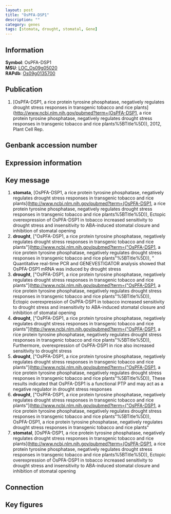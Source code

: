 ```yaml
---
layout: post
title: "OsPFA-DSP1"
description: ""
category: genes
tags: [stomata, drought, stomatal, Gene]
---
```


## Information
__Symbol__: OsPFA-DSP1  
__MSU__: [LOC_Os09g05020](http://rice.plantbiology.msu.edu/cgi-bin/ORF_infopage.cgi?orf=LOC_Os09g05020)  
__RAPdb__: [Os09g0135700](http://rapdb.dna.affrc.go.jp/viewer/gbrowse_details/irgsp1?name=Os09g0135700)  

## Publication
1. [OsPFA-DSP1, a rice protein tyrosine phosphatase, negatively regulates drought stress responses in transgenic tobacco and rice plants](http://www.ncbi.nlm.nih.gov/pubmed?term=(OsPFA-DSP1, a rice protein tyrosine phosphatase, negatively regulates drought stress responses in transgenic tobacco and rice plants%5BTitle%5D)), 2012, Plant Cell Rep.

## Genbank accession number

## Expression information

## Key message
1. __stomata__, [OsPFA-DSP1, a rice protein tyrosine phosphatase, negatively regulates drought stress responses in transgenic tobacco and rice plants](http://www.ncbi.nlm.nih.gov/pubmed?term=(OsPFA-DSP1, a rice protein tyrosine phosphatase, negatively regulates drought stress responses in transgenic tobacco and rice plants%5BTitle%5D)),  Ectopic overexpression of OsPFA-DSP1 in tobacco increased sensitivity to drought stress and insensitivity to ABA-induced stomatal closure and inhibition of stomatal opening
2. __drought__, ["OsPFA-DSP1, a rice protein tyrosine phosphatase, negatively regulates drought stress responses in transgenic tobacco and rice plants"](http://www.ncbi.nlm.nih.gov/pubmed?term=("OsPFA-DSP1, a rice protein tyrosine phosphatase, negatively regulates drought stress responses in transgenic tobacco and rice plants"%5BTitle%5D)), " Quantitative real-time PCR and GENEVESTIGATOR analysis showed that OsPFA-DSP1 mRNA was induced by drought stress
3. __drought__, ["OsPFA-DSP1, a rice protein tyrosine phosphatase, negatively regulates drought stress responses in transgenic tobacco and rice plants"](http://www.ncbi.nlm.nih.gov/pubmed?term=("OsPFA-DSP1, a rice protein tyrosine phosphatase, negatively regulates drought stress responses in transgenic tobacco and rice plants"%5BTitle%5D)),  Ectopic overexpression of OsPFA-DSP1 in tobacco increased sensitivity to drought stress and insensitivity to ABA-induced stomatal closure and inhibition of stomatal opening
4. __drought__, ["OsPFA-DSP1, a rice protein tyrosine phosphatase, negatively regulates drought stress responses in transgenic tobacco and rice plants"](http://www.ncbi.nlm.nih.gov/pubmed?term=("OsPFA-DSP1, a rice protein tyrosine phosphatase, negatively regulates drought stress responses in transgenic tobacco and rice plants"%5BTitle%5D)),  Furthermore, overexpression of OsPFA-DSP1 in rice also increased sensitivity to drought stress
5. __drought__, ["OsPFA-DSP1, a rice protein tyrosine phosphatase, negatively regulates drought stress responses in transgenic tobacco and rice plants"](http://www.ncbi.nlm.nih.gov/pubmed?term=("OsPFA-DSP1, a rice protein tyrosine phosphatase, negatively regulates drought stress responses in transgenic tobacco and rice plants"%5BTitle%5D)),  These results indicated that OsPFA-DSP1 is a functional PTP and may act as a negative regulator in drought stress responses
6. __drought__, ["OsPFA-DSP1, a rice protein tyrosine phosphatase, negatively regulates drought stress responses in transgenic tobacco and rice plants"](http://www.ncbi.nlm.nih.gov/pubmed?term=("OsPFA-DSP1, a rice protein tyrosine phosphatase, negatively regulates drought stress responses in transgenic tobacco and rice plants"%5BTitle%5D)), OsPFA-DSP1, a rice protein tyrosine phosphatase, negatively regulates drought stress responses in transgenic tobacco and rice plants"
7. __stomatal__, [OsPFA-DSP1, a rice protein tyrosine phosphatase, negatively regulates drought stress responses in transgenic tobacco and rice plants](http://www.ncbi.nlm.nih.gov/pubmed?term=(OsPFA-DSP1, a rice protein tyrosine phosphatase, negatively regulates drought stress responses in transgenic tobacco and rice plants%5BTitle%5D)),  Ectopic overexpression of OsPFA-DSP1 in tobacco increased sensitivity to drought stress and insensitivity to ABA-induced stomatal closure and inhibition of stomatal opening

## Connection

## Key figures


